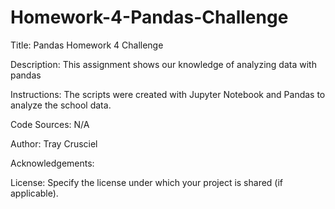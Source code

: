 # Homework-4-Pandas-Challenge
Title: Pandas Homework 4 Challenge

Description: This assignment shows our knowledge of analyzing data with pandas

Instructions: The scripts were created with Jupyter Notebook and Pandas to analyze the school data. 

Code Sources: N/A

Author: Tray Crusciel

Acknowledgements: 

License: Specify the license under which your project is shared (if applicable).
